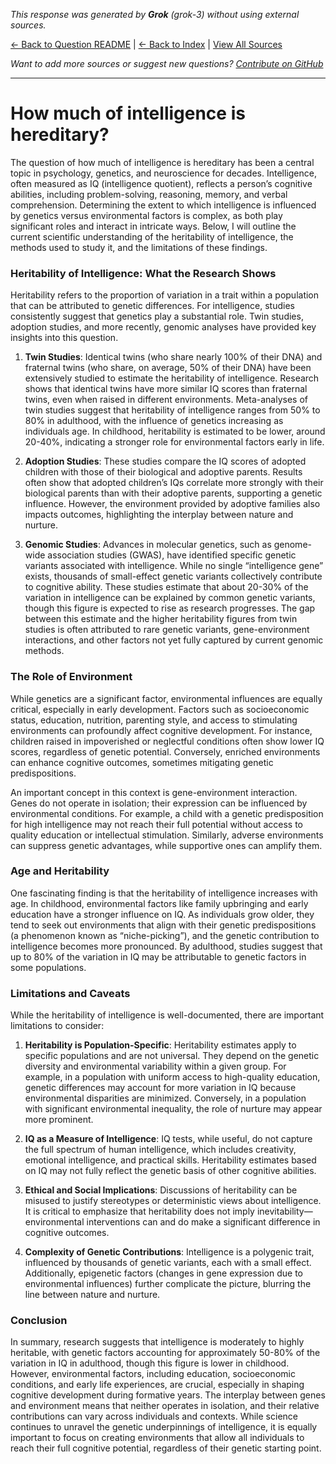 <!-- 
Generated by: grok
Model: grok-3
Prompt type: default
Generated at: 2025-06-26T13:20:23.189068
-->

*This response was generated by **Grok** (grok-3) without using external sources.*

[← Back to Question README](README.md) | [← Back to Index](../README.md) | [View All Sources](../allsources.md)

*Want to add more sources or suggest new questions? [Contribute on GitHub](https://github.com/justinwest/SuggestedSources)*

---

# How much of intelligence is hereditary?

The question of how much of intelligence is hereditary has been a central topic in psychology, genetics, and neuroscience for decades. Intelligence, often measured as IQ (intelligence quotient), reflects a person’s cognitive abilities, including problem-solving, reasoning, memory, and verbal comprehension. Determining the extent to which intelligence is influenced by genetics versus environmental factors is complex, as both play significant roles and interact in intricate ways. Below, I will outline the current scientific understanding of the heritability of intelligence, the methods used to study it, and the limitations of these findings.

### Heritability of Intelligence: What the Research Shows
Heritability refers to the proportion of variation in a trait within a population that can be attributed to genetic differences. For intelligence, studies consistently suggest that genetics play a substantial role. Twin studies, adoption studies, and more recently, genomic analyses have provided key insights into this question.

1. **Twin Studies**: Identical twins (who share nearly 100% of their DNA) and fraternal twins (who share, on average, 50% of their DNA) have been extensively studied to estimate the heritability of intelligence. Research shows that identical twins have more similar IQ scores than fraternal twins, even when raised in different environments. Meta-analyses of twin studies suggest that heritability of intelligence ranges from 50% to 80% in adulthood, with the influence of genetics increasing as individuals age. In childhood, heritability is estimated to be lower, around 20-40%, indicating a stronger role for environmental factors early in life.

2. **Adoption Studies**: These studies compare the IQ scores of adopted children with those of their biological and adoptive parents. Results often show that adopted children’s IQs correlate more strongly with their biological parents than with their adoptive parents, supporting a genetic influence. However, the environment provided by adoptive families also impacts outcomes, highlighting the interplay between nature and nurture.

3. **Genomic Studies**: Advances in molecular genetics, such as genome-wide association studies (GWAS), have identified specific genetic variants associated with intelligence. While no single “intelligence gene” exists, thousands of small-effect genetic variants collectively contribute to cognitive ability. These studies estimate that about 20-30% of the variation in intelligence can be explained by common genetic variants, though this figure is expected to rise as research progresses. The gap between this estimate and the higher heritability figures from twin studies is often attributed to rare genetic variants, gene-environment interactions, and other factors not yet fully captured by current genomic methods.

### The Role of Environment
While genetics are a significant factor, environmental influences are equally critical, especially in early development. Factors such as socioeconomic status, education, nutrition, parenting style, and access to stimulating environments can profoundly affect cognitive development. For instance, children raised in impoverished or neglectful conditions often show lower IQ scores, regardless of genetic potential. Conversely, enriched environments can enhance cognitive outcomes, sometimes mitigating genetic predispositions.

An important concept in this context is gene-environment interaction. Genes do not operate in isolation; their expression can be influenced by environmental conditions. For example, a child with a genetic predisposition for high intelligence may not reach their full potential without access to quality education or intellectual stimulation. Similarly, adverse environments can suppress genetic advantages, while supportive ones can amplify them.

### Age and Heritability
One fascinating finding is that the heritability of intelligence increases with age. In childhood, environmental factors like family upbringing and early education have a stronger influence on IQ. As individuals grow older, they tend to seek out environments that align with their genetic predispositions (a phenomenon known as “niche-picking”), and the genetic contribution to intelligence becomes more pronounced. By adulthood, studies suggest that up to 80% of the variation in IQ may be attributable to genetic factors in some populations.

### Limitations and Caveats
While the heritability of intelligence is well-documented, there are important limitations to consider:

1. **Heritability is Population-Specific**: Heritability estimates apply to specific populations and are not universal. They depend on the genetic diversity and environmental variability within a given group. For example, in a population with uniform access to high-quality education, genetic differences may account for more variation in IQ because environmental disparities are minimized. Conversely, in a population with significant environmental inequality, the role of nurture may appear more prominent.

2. **IQ as a Measure of Intelligence**: IQ tests, while useful, do not capture the full spectrum of human intelligence, which includes creativity, emotional intelligence, and practical skills. Heritability estimates based on IQ may not fully reflect the genetic basis of other cognitive abilities.

3. **Ethical and Social Implications**: Discussions of heritability can be misused to justify stereotypes or deterministic views about intelligence. It is critical to emphasize that heritability does not imply inevitability—environmental interventions can and do make a significant difference in cognitive outcomes.

4. **Complexity of Genetic Contributions**: Intelligence is a polygenic trait, influenced by thousands of genetic variants, each with a small effect. Additionally, epigenetic factors (changes in gene expression due to environmental influences) further complicate the picture, blurring the line between nature and nurture.

### Conclusion
In summary, research suggests that intelligence is moderately to highly heritable, with genetic factors accounting for approximately 50-80% of the variation in IQ in adulthood, though this figure is lower in childhood. However, environmental factors, including education, socioeconomic conditions, and early life experiences, are crucial, especially in shaping cognitive development during formative years. The interplay between genes and environment means that neither operates in isolation, and their relative contributions can vary across individuals and contexts. While science continues to unravel the genetic underpinnings of intelligence, it is equally important to focus on creating environments that allow all individuals to reach their full cognitive potential, regardless of their genetic starting point.
